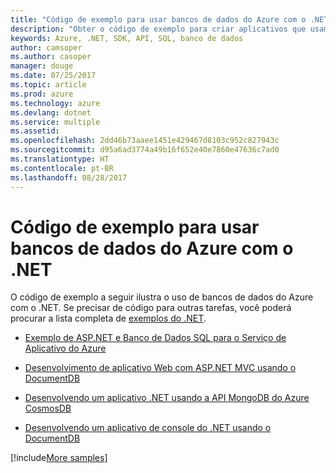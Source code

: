 ```yaml
---
title: "Código de exemplo para usar bancos de dados do Azure com o .NET"
description: "Obter o código de exemplo para criar aplicativos que usam bancos de dados do Azure com o .NET"
keywords: Azure, .NET, SDK, API, SQL, banco de dados
author: camsoper
ms.author: casoper
manager: douge
ms.date: 07/25/2017
ms.topic: article
ms.prod: azure
ms.technology: azure
ms.devlang: dotnet
ms.service: multiple
ms.assetid: 
ms.openlocfilehash: 2dd46b73aaee1451e429467d8103c952c827943c
ms.sourcegitcommit: d95a6ad3774a49b16f652e40e7860e47636c7ad0
ms.translationtype: HT
ms.contentlocale: pt-BR
ms.lasthandoff: 08/28/2017
---
```

# <a name="sample-code-for-using-azure-databases-with-net"></a>Código de exemplo para usar bancos de dados do Azure com o .NET

O código de exemplo a seguir ilustra o uso de bancos de dados do Azure com o .NET. Se precisar de código para outras tarefas, você poderá procurar a lista completa de [exemplos do .NET](https://azure.microsoft.com/resources/samples/?term=dotnet).

- [Exemplo de ASP.NET e Banco de Dados SQL para o Serviço de Aplicativo do Azure](https://azure.microsoft.com/resources/samples/dotnet-sqldb-tutorial/)

- [Desenvolvimento de aplicativo Web com ASP.NET MVC usando o DocumentDB](https://azure.microsoft.com/resources/samples/documentdb-dotnet-todo-app/)

- [Desenvolvendo um aplicativo .NET usando a API MongoDB do Azure CosmosDB](https://azure.microsoft.com/resources/samples/azure-cosmos-db-mongodb-dotnet-getting-started/)

- [Desenvolvendo um aplicativo de console do .NET usando o DocumentDB](https://azure.microsoft.com/resources/samples/documentdb-dotnet-getting-started/)

[!include[More samples](includes/more-samples.md)]

